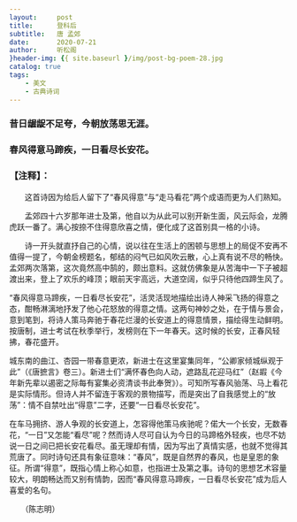 ```yaml
---
layout:     post
title:      登科后
subtitle:   唐 孟郊
date:       2020-07-21
author:     听松阁
}header-img: {{ site.baseurl }/img/post-bg-poem-28.jpg
catalog: true
tags:
    - 美文
    - 古典诗词
---
```


### 昔日龌龊不足夸，今朝放荡思无涯。
### 春风得意马蹄疾，一日看尽长安花。

### 【注释】：
　　这首诗因为给后人留下了“春风得意”与“走马看花”两个成语而更为人们熟知。

　　孟郊四十六岁那年进士及第，他自以为从此可以别开新生面，风云际会，龙腾虎跃一番了。满心按捺不住得意欣喜之情，便化成了这首别具一格的小诗。

　　诗一开头就直抒自己的心情，说以往在生活上的困顿与思想上的局促不安再不值得一提了，今朝金榜题名，郁结的闷气已如风吹云散，心上真有说不尽的畅快。孟郊两次落第，这次竟然高中鹄的，颇出意料。这就仿佛象是从苦海中一下子被超渡出来，登上了欢乐的峰顶；眼前天宇高远，大道空阔，似乎只待他四蹄生风了。
  
  “春风得意马蹄疾，一日看尽长安花”，活灵活现地描绘出诗人神采飞扬的得意之态，酣畅淋漓地抒发了他心花怒放的得意之情。这两句神妙之处，在于情与景会，意到笔到，将诗人策马奔驰于春花烂漫的长安道上的得意情景，描绘得生动鲜明。按唐制，进士考试在秋季举行，发榜则在下一年春天。这时候的长安，正春风轻拂，春花盛开。
  
  城东南的曲江、杏园一带春意更浓，新进士在这里宴集同年，“公卿家倾城纵观于此”（《唐摭言》卷三）。新进士们“满怀春色向人动，遮路乱花迎马红”（赵嘏《今年新先辈以遏密之际每有宴集必资清谈书此奉贺》）。可知所写春风骀荡、马上看花是实际情形。但诗人并不留连于客观的景物描写，而是突出了自我感觉上的“放荡”：情不自禁吐出“得意”二字，还要“一日看尽长安花”。
  
  在车马拥挤、游人争观的长安道上，怎容得他策马疾驰呢？偌大一个长安，无数春花，“一日”又怎能“看尽”呢？然而诗人尽可自认为今日的马蹄格外轻疾，也尽不妨说一日之间已把长安花看尽。虽无理却有情，因为写出了真情实感，也就不觉得其荒唐了。同时诗句还具有象征意味：“春风”，既是自然界的春风，也是皇恩的象征。所谓“得意”，既指心情上称心如意，也指进士及第之事。诗句的思想艺术容量较大，明朗畅达而又别有情韵，因而“春风得意马蹄疾，一日看尽长安花”成为后人喜爱的名句。

　　（陈志明）
